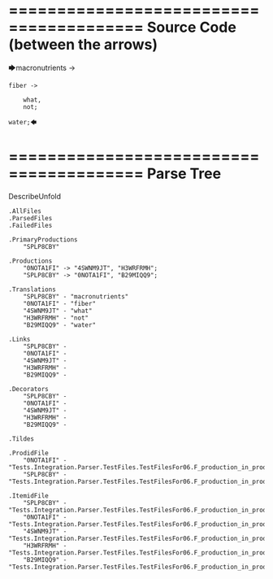========================================
Source Code (between the arrows)
========================================

🡆macronutrients ->

    fiber ->

        what,
        not;
    
    water;🡄

========================================
Parse Tree
========================================
DescribeUnfold

    .AllFiles
    .ParsedFiles
    .FailedFiles

    .PrimaryProductions
        "SPLP8CBY" 

    .Productions
        "0NOTA1FI" -> "4SWNM9JT", "H3WRFRMH";
        "SPLP8CBY" -> "0NOTA1FI", "B29MIQQ9";

    .Translations
        "SPLP8CBY" - "macronutrients"
        "0NOTA1FI" - "fiber"
        "4SWNM9JT" - "what"
        "H3WRFRMH" - "not"
        "B29MIQQ9" - "water"

    .Links
        "SPLP8CBY" - 
        "0NOTA1FI" - 
        "4SWNM9JT" - 
        "H3WRFRMH" - 
        "B29MIQQ9" - 

    .Decorators
        "SPLP8CBY" - 
        "0NOTA1FI" - 
        "4SWNM9JT" - 
        "H3WRFRMH" - 
        "B29MIQQ9" - 

    .Tildes

    .ProdidFile
        "0NOTA1FI" - "Tests.Integration.Parser.TestFiles.TestFilesFor06.F_production_in_production1.ds"
        "SPLP8CBY" - "Tests.Integration.Parser.TestFiles.TestFilesFor06.F_production_in_production1.ds"

    .ItemidFile
        "SPLP8CBY" - "Tests.Integration.Parser.TestFiles.TestFilesFor06.F_production_in_production1.ds"
        "0NOTA1FI" - "Tests.Integration.Parser.TestFiles.TestFilesFor06.F_production_in_production1.ds"
        "4SWNM9JT" - "Tests.Integration.Parser.TestFiles.TestFilesFor06.F_production_in_production1.ds"
        "H3WRFRMH" - "Tests.Integration.Parser.TestFiles.TestFilesFor06.F_production_in_production1.ds"
        "B29MIQQ9" - "Tests.Integration.Parser.TestFiles.TestFilesFor06.F_production_in_production1.ds"


